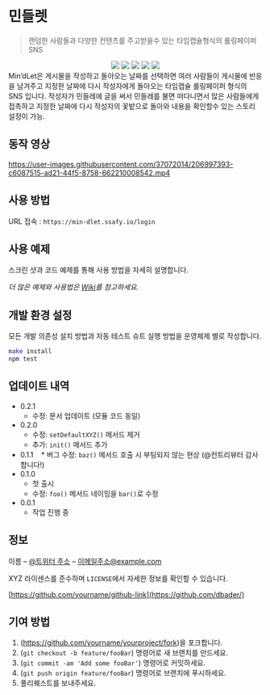 # 민들렛
> 랜덤한 사람들과 다양한 컨텐츠를 주고받을수 있는 타임캡슐형식의 롤링페이퍼 SNS

<div align="center">
<img src="https://img.shields.io/badge/spring boot-6DB33F?style=for-the-badge&logo=springboot&logoColor=white"/>
<img src="https://img.shields.io/badge/spring data JPA-092E20?style=for-the-badge&logo=springdataJPA&logoColor=white"/>
<img src="https://img.shields.io/badge/java-007396?style=for-the-badge&logo=java&logoColor=white"/>
<img src="https://img.shields.io/badge/queryDSL-0085CE?style=for-the-badge&logo=queryDSL&logoColor=white"/>
<img src="https://img.shields.io/badge/mariaDB-007396?style=for-the-badge&logo=mariaDB&logoColor=white"/>
</div>

<div>
Min’dLet은 게시물을 작성하고 돌아오는 날짜를 선택하면 여러 사람들이 게시물에 반응을 남겨주고 지정한 날짜에 다시 작성자에게 돌아오는 타임캡슐 롤링페이퍼 형식의 SNS 입니다. 작성자가 민들레에 글을 써서 민들레를 불면 떠다니면서 많은 사람들에게 접촉하고 지정한 날짜에 다시 작성자의 꽃밭으로 돌아와 내용을 확인할수 있는 스토리 설정이 가능.

## 동작 영상

https://user-images.githubusercontent.com/37072014/206997393-c6087515-ad21-44f5-8758-662210008542.mp4




## 사용 방법

URL 접속 : ```https://min-dlet.ssafy.io/login```


## 사용 예제

스크린 샷과 코드 예제를 통해 사용 방법을 자세히 설명합니다.

_더 많은 예제와 사용법은 [Wiki][wiki]를 참고하세요._

## 개발 환경 설정

모든 개발 의존성 설치 방법과 자동 테스트 슈트 실행 방법을 운영체제 별로 작성합니다.

```sh
make install
npm test
```

## 업데이트 내역

* 0.2.1
    * 수정: 문서 업데이트 (모듈 코드 동일)
* 0.2.0
    * 수정: `setDefaultXYZ()` 메서드 제거
    * 추가: `init()` 메서드 추가
* 0.1.1
    * 버그 수정: `baz()` 메서드 호출 시 부팅되지 않는 현상 (@컨트리뷰터 감사합니다!)
* 0.1.0
    * 첫 출시
    * 수정: `foo()` 메서드 네이밍을 `bar()`로 수정
* 0.0.1
    * 작업 진행 중

## 정보

이름 – [@트위터 주소](https://twitter.com/dbader_org) – 이메일주소@example.com

XYZ 라이센스를 준수하며 ``LICENSE``에서 자세한 정보를 확인할 수 있습니다.

[https://github.com/yourname/github-link](https://github.com/dbader/)

## 기여 방법

1. (<https://github.com/yourname/yourproject/fork>)을 포크합니다.
2. (`git checkout -b feature/fooBar`) 명령어로 새 브랜치를 만드세요.
3. (`git commit -am 'Add some fooBar'`) 명령어로 커밋하세요.
4. (`git push origin feature/fooBar`) 명령어로 브랜치에 푸시하세요. 
5. 풀리퀘스트를 보내주세요.

<!-- Markdown link & img dfn's -->
[npm-image]: https://img.shields.io/npm/v/datadog-metrics.svg?style=flat-square
[npm-url]: https://npmjs.org/package/datadog-metrics
[npm-downloads]: https://img.shields.io/npm/dm/datadog-metrics.svg?style=flat-square
[travis-image]: https://img.shields.io/travis/dbader/node-datadog-metrics/master.svg?style=flat-square
[travis-url]: https://travis-ci.org/dbader/node-datadog-metrics
[wiki]: https://github.com/yourname/yourproject/wiki
